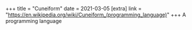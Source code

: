 +++
title = "Cuneiform"
date = 2021-03-05
[extra]
link = "https://en.wikipedia.org/wiki/Cuneiform_(programming_language)"
+++
A programming language

